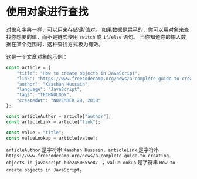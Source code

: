 # 使用对象进行查找

对象和字典一样，可以用来存储键/值对。 如果数据是扁平的，你可以用对象来查找你想要的值，而不是链式使用 `switch` 或 `if/else`
语句。 当你知道你的输入数据在某个范围时，这种查找方式极为有效。

这是一个文章对象的示例：

```javascript
const article = {
    "title": "How to create objects in JavaScript",
    "link": "https://www.freecodecamp.org/news/a-complete-guide-to-creating-objects-in-javascript-b0e2450655e8/",
    "author": "Kaashan Hussain",
    "language": "JavaScript",
    "tags": "TECHNOLOGY",
    "createdAt": "NOVEMBER 28, 2018"
};

const articleAuthor = article["author"];
const articleLink = article["link"];

const value = "title";
const valueLookup = article[value];
```

`articleAuthor` 是字符串 `Kaashan Hussain`，`articleLink`
是字符串 `https://www.freecodecamp.org/news/a-complete-guide-to-creating-objects-in-javascript-b0e2450655e8/ `
，`valueLookup` 是字符串 `How to create objects in JavaScript`。